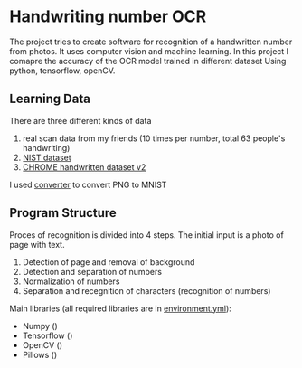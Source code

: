 # Handwriting number OCR
The project tries to create software for recognition of a handwritten number from photos. It uses computer vision and machine learning.
In this project I comapre the accuracy of the OCR model trained in different dataset
Using python, tensorflow, openCV.

## Learning Data
There are three different kinds of data
1. real scan data from my friends (10 times per number, total 63 people's handwriting)
2. [NIST dataset](https://www.nist.gov/srd/nist-special-database-19)
3. [CHROME handwritten dataset v2](http://www.iapr-tc11.org/mediawiki/index.php?title=CROHME:_Competition_on_Recognition_of_Online_Handwritten_Mathematical_Expressions)

I used [converter](https://github.com/gskielian/JPG-PNG-to-MNIST-NN-Format) to convert PNG to MNIST

## Program Structure
Proces of recognition is divided into 4 steps. The initial input is a photo of page with text.

1. Detection of page and removal of background
2. Detection and separation of numbers
3. Normalization of numbers
4. Separation and recegnition of characters (recognition of numbers)


Main libraries (all required libraries are in [environment.yml](environment.yml)):
* Numpy ()
* Tensorflow ()
* OpenCV ()
* Pillows ()
